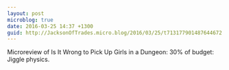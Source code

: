 ```yaml
---
layout: post
microblog: true
date: 2016-03-25 14:37 +1300
guid: http://JacksonOfTrades.micro.blog/2016/03/25/t713177901487644672.html
---
```

Microreview of Is It Wrong to Pick Up Girls in a Dungeon: 30% of budget: Jiggle physics.
